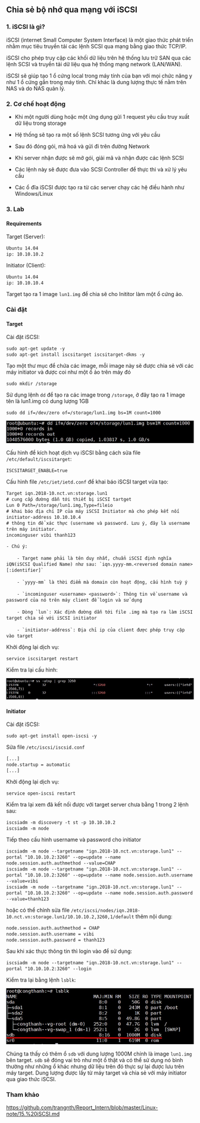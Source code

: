 ## Chia sẻ bộ nhớ qua mạng với iSCSI

### 1. iSCSI là gì?

iSCSI (internet Small Computer System Interface) là một giao thức phát triển nhằm mục tiêu truyền tải các lệnh SCSI qua mạng bằng giao thức TCP/IP.

iSCSI cho phép truy cập các khối dữ liệu trên hệ thống lưu trữ SAN qua các lệnh SCSI và truyền tải dữ liệu qua hệ thống mạng network (LAN/WAN).

iSCSI sẽ giúp tạo 1 ổ cứng local trong máy tính của bạn với mọi chức năng y như 1 ổ cứng gắn trong máy tính. Chỉ khác là dung lượng thực tế nằm trên NAS và do NAS quản lý.

### 2. Cơ chế hoạt động

- Khi một người dùng hoặc một ứng dụng gửi 1 request yêu cầu truy xuất dữ liệu trong storage

- Hệ thống sẽ tạo ra một số lệnh SCSI tương ứng với yêu cầu

- Sau đó đóng gói, mã hoá và gửi đi trên đường Network

- Khi server nhận được sẽ mở gói, giải mã và nhận được các lệnh SCSI

- Các lệnh này sẽ được đưa vào SCSI Controller để thực thi và xử lý yêu cầu

- Các ổ đĩa iSCSI được tạo ra từ các server chạy các hệ điều hành như Windows/Linux

### 3. Lab

#### Requirements

Target (Server):

```
Ubuntu 14.04 
ip: 10.10.10.2
```

Initiator (Client):

```
Ubuntu 14.04
ip: 10.10.10.4
```

Target tạo ra 1 image `lun1.img` để chia sẽ cho Inititor làm một ổ cứng ảo.

### Cài đặt

#### Target 

Cài đặt iSCSI:

```
sudo apt-get update -y 
sudo apt-get install iscsitarget iscsitarget-dkms -y 
```

Tạo một thư mục để chứa các image, mỗi image này sẽ được chia sẻ với các máy initiator và được coi như một ổ ảo trên máy đó

```
sudo mkdir /storage
```

Sử dụng lệnh `dd` để tạo ra các image trong `/storage`, ở đây tạo ra 1 image tên là lun1.img có dung lượng 1GB

```
sudo dd if=/dev/zero of=/storage/lun1.img bs=1M count=1000
```

<img src="img/51.jpg">

Cấu hình để kích hoạt dịch vụ iSCSI bằng cách sửa file `/etc/default/iscsitarget`:

```
ISCSITARGET_ENABLE=true
```

Cấu hình file `/etc/iet/ietd.conf` để khai báo iSCSI target vừa tạo:

```
Target iqn.2018-10.nct.vn:storage.lun1
# cung cấp đường dẫn tới thiết bị iSCSI tartget 
Lun 0 Path=/storage/lun1.img,Type=fileio
# khai báo địa chỉ IP của máy iSCSI Initiator mà cho phép kết nối
initiator-address 10.10.10.4
# thông tin để xác thực (username và password. Lưu ý, đây là username trên máy initiator.
incominguser vibi thanh123
```

	- Chú ý:
	
		- Target name phải là tên duy nhất, chuẩn iSCSI định nghĩa iQN(iSCSI Qualified Name) như sau: `iqn.yyyy-mm.<reversed domain name>[:identifier]`
		
		- `yyyy-mm` là thời điểm mà domain còn hoạt động, cấu hình tuỳ ý
		
		- `incominguser <username> <password>`: Thông tin về username và password của nó trên máy client để login và sử dụng 
		
		- Dòng `lun`: Xác định đường dẫn tới file .img mà tạo ra làm iSCSI target chia sẻ với iSCSI initiator
		
		- `initiator-address`: Địa chỉ ip của client được phép truy cập vào target 

Khởi động lại dịch vụ:

```
service iscsitarget restart 
```

Kiểm tra lại cấu hình:

<img src="img/52.jpg">

#### Initiator

Cài đặt iSCSI:

```
sudo apt-get install open-iscsi -y 
```

Sửa file `/etc/iscsi/iscsid.conf` 

```
[...]
node.startup = automatic
[...]
```

Khởi động lại dịch vụ:

```
service open-iscsi restart 
```

Kiểm tra lại xem đã kết nối được với target server chưa bằng 1 trong 2 lệnh sau:

```
iscsiadm -m discovery -t st -p 10.10.10.2
iscsiadm -m node 
```

Tiếp theo cấu hình username và password cho initiator 

```
iscsiadm -m node --targetname "ign.2018-10.nct.vn:storage.lun1" --portal "10.10.10.2:3260" --op=update --name node.session.auth.authmethod --value=CHAP
iscsiadm -m node --targetname "ign.2018-10.nct.vn:storage.lun1" --portal "10.10.10.2:3260" --op=update --name node.session.auth.username --value=vibi
iscsiadm -m node --targetname "ign.2018-10.nct.vn:storage.lun1" --portal "10.10.10.2:3260" --op=update --name node.session.auth.password --value=thanh123
```

hoặc có thể chỉnh sửa file `/etc/iscsi/nodes/iqn.2018-10.nct.vn:storage.lun1/10.10.10.2,3260,1/default` thêm nội dung:

```
node.session.auth.authmethod = CHAP
node.session.auth.username = vibi 
node.session.auth.password = thanh123 
```

Sau khi xác thực thông tin thì login vào để sử dụng:

```
iscsiadm -m node --targetname "iqn.2018-10.nct.vn:storage.lun1" --portal "10.10.10.2:3260" --login 
```

Kiểm tra lại bằng lệnh `lsblk`:

<img src="img/53.jpg">

Chúng ta thấy có thêm ổ `sdb` với dung lượng 1000M chính là image `lun1.img` bên target. `sdb` sẽ đóng vai trò như một ổ thật và có thể sử dụng nó bình thường như những ổ khác nhưng dữ liệu trên đó thực sự lại được lưu trên máy target. Dung lượng được lấy từ máy target và chia sẻ với máy initiator qua giao thức iSCSI.

### Tham khảo 

https://github.com/trangnth/Report_Intern/blob/master/Linux-note/15.%20iSCSI.md